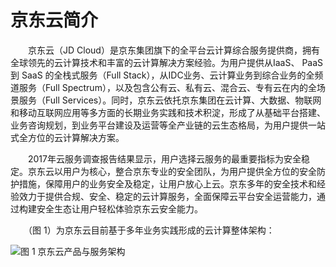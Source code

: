 # 京东云简介 

&emsp;&emsp;京东云（JD Cloud）是京东集团旗下的全平台云计算综合服务提供商，拥有全球领先的云计算技术和丰富的云计算解决方案经验。为用户提供从IaaS、 PaaS 到 SaaS 的全栈式服务（Full Stack），从IDC业务、云计算业务到综合业务的全频道服务（Full Spectrum），以及包含公有云、私有云、混合云、专有云在内的全场景服务（Full Services）。同时，京东云依托京东集团在云计算、大数据、物联网和移动互联网应用等多方面的长期业务实践和技术积淀，形成了从基础平台搭建、业务咨询规划，到业务平台建设及运营等全产业链的云生态格局，为用户提供一站式全方位的云计算解决方案。


&emsp;&emsp;2017年云服务调查报告结果显示，用户选择云服务的最重要指标为安全稳定。京东云以用户为核心，整合京东专业的安全团队，为用户提供全方位的安全防护措施，保障用户的业务安全及稳定，让用户放心上云。京东多年的安全技术和经验效力于提供合规、安全、稳定的云计算服务，全面保障云平台安全运营能力，通过构建安全生态让用户轻松体验京东云安全能力。


&emsp;&ensp;（图 1）为京东云目前基于多年业务实践形成的云计算整体架构：

![图 1 京东云产品与服务架构](https://github.com/jdcloudcom/cn/tree/edit/image/Security-Information/product.jpg)
